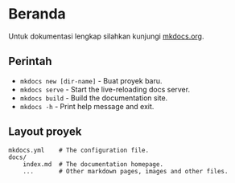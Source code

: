 # Beranda

Untuk dokumentasi lengkap silahkan kunjungi [mkdocs.org](https://www.mkdocs.org).

## Perintah

* `mkdocs new [dir-name]` - Buat proyek baru.
* `mkdocs serve` - Start the live-reloading docs server.
* `mkdocs build` - Build the documentation site.
* `mkdocs -h` - Print help message and exit.

## Layout proyek

    mkdocs.yml    # The configuration file.
    docs/
        index.md  # The documentation homepage.
        ...       # Other markdown pages, images and other files.

